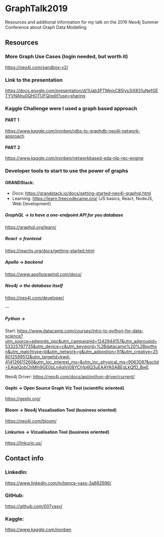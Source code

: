 # GraphTalk2019
Resources and additional information for my talk on the 2019 Neo4j Summer Conference about Graph Data Modelling

## Resources

### More Graph Use Cases (login needed, but worth it)
https://neo4j.com/sandbox-v2/

### Link to the presentation
https://docs.google.com/presentation/d/1Uab3PTMpjxC85lys3iX831uNefGETYVNAhu0QHOTUFQ/edit?usp=sharing

### Kaggle Challenge were I used a graph based approach
#### PART 1 
https://www.kaggle.com/ironben/rdbs-to-graphdb-neo4j-network-approach
#### PART 2
https://www.kaggle.com/ironben/networkbased-eda-nlp-rec-engine

### Developer tools to start to use the power of graphs
#### GRANDStack:
  * Docs: https://grandstack.io/docs/getting-started-neo4j-graphql.html
  * Learning: https://learn.freecodecamp.org/ (JS basics, React, NodeJS, Web Development)
##### GraphQL -> to have a one-endpoint API for you database
https://graphql.org/learn/
##### React -> frontend
https://reactjs.org/docs/getting-started.html
##### Apollo -> backend
https://www.apollographql.com/docs/
##### Neo4j -> the database itself
https://neo4j.com/developer/

--

##### Python ->
Start:
https://www.datacamp.com/courses/intro-to-python-for-data-science?utm_source=adwords_ppc&utm_campaignid=1242944157&utm_adgroupid=53325797735&utm_device=c&utm_keyword=%2Bdatacamp%20%2Bpython&utm_matchtype=b&utm_network=g&utm_adpostion=1t1&utm_creative=258012599512&utm_targetid=kwd-414126611260&utm_loc_interest_ms=&utm_loc_physical_ms=9063087&gclid=EAIaIQobChMIh9GE0pLn4gIVi08YCh1p6Q3uEAAYASABEgLkQfD_BwE

Neo4j Driver:
https://neo4j.com/docs/api/python-driver/current/

#### Gephi -> Open Source Graph Viz Tool (scientific oriented)
https://gephi.org/
#### Bloom -> Neo4j Visualisation Tool (business oriented)
https://neo4j.com/bloom/ 
#### Linkurios -> Vizualisation Tool (business oriented)
https://linkurio.us/

## Contact info
### LinkedIn:
https://www.linkedin.com/in/bence-vass-3a882696/
### GitHub: 
https://github.com/007vasy/
### Kaggle:
https://www.kaggle.com/ironben
